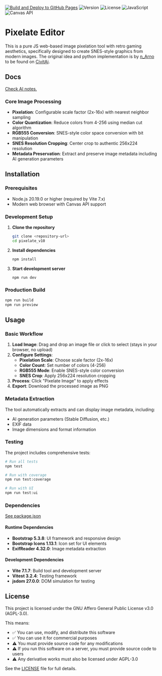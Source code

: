 [![Build and Deploy to GitHub Pages](https://github.com/Lizzard9/pixelate/actions/workflows/node.js.yml/badge.svg)](https://github.com/Lizzard9/pixelate/actions/workflows/node.js.yml)
![Version](https://img.shields.io/badge/version-2.0.0-blue.svg)
![License](https://img.shields.io/badge/license-AGPL--3.0-green.svg)
![JavaScript](https://img.shields.io/badge/JavaScript-ES6+-yellow.svg)
![Canvas API](https://img.shields.io/badge/Canvas-API-orange.svg)

# Pixelate Editor

This is a pure JS web-based image pixelation tool with retro gaming aesthetics, specifically designed to create SNES-style graphics from modern images.
The original idea and python implementation is by [n_Arno](https://civitai.com/user/n_Arno) to be found on [CivitAi](https://civitai.com/models/1994335).

## Docs

[Check AI notes.](./.cursor/notes/index.md)

### Core Image Processing

- **Pixelation**: Configurable scale factor (2x-16x) with nearest neighbor sampling
- **Color Quantization**: Reduce colors from 4-256 using median cut algorithm
- **RGB555 Conversion**: SNES-style color space conversion with bit manipulation
- **SNES Resolution Cropping**: Center crop to authentic 256x224 resolution
- **Metadata Preservation**: Extract and preserve image metadata including AI generation parameters

## Installation

### Prerequisites

- Node.js 20.19.0 or higher (required by Vite 7.x)
- Modern web browser with Canvas API support

### Development Setup

1. **Clone the repository**

   ```bash
   git clone <repository-url>
   cd pixelate_v10
   ```

2. **Install dependencies**

   ```bash
   npm install
   ```

3. **Start development server**

   ```bash
   npm run dev
   ```

### Production Build

```bash
npm run build
npm run preview
```

## Usage

### Basic Workflow

1. **Load Image**: Drag and drop an image file or click to select (stays in your browser, no upload)
2. **Configure Settings**:
   - **Pixelation Scale**: Choose scale factor (2x-16x)
   - **Color Count**: Set number of colors (4-256)
   - **RGB555 Mode**: Enable SNES-style color conversion
   - **SNES Crop**: Apply 256x224 resolution cropping
3. **Process**: Click "Pixelate Image" to apply effects
4. **Export**: Download the processed image as PNG

### Metadata Extraction

The tool automatically extracts and can display image metadata, including:

- AI generation parameters (Stable Diffusion, etc.)
- EXIF data
- Image dimensions and format information

### Testing

The project includes comprehensive tests:

```bash
# Run all tests
npm test

# Run with coverage
npm run test:coverage

# Run with UI
npm run test:ui
```

### Dependencies

[See package.json](./package.json)

#### Runtime Dependencies

- **Bootstrap 5.3.8**: UI framework and responsive design
- **Bootstrap Icons 1.13.1**: Icon set for UI elements
- **ExifReader 4.32.0**: Image metadata extraction

#### Development Dependencies

- **Vite 7.1.7**: Build tool and development server
- **Vitest 3.2.4**: Testing framework
- **jsdom 27.0.0**: DOM simulation for testing

## License

This project is licensed under the GNU Affero General Public License v3.0 (AGPL-3.0).

This means:

- ✅ You can use, modify, and distribute this software
- ✅ You can use it for commercial purposes
- ⚠️ You must provide source code for any modifications
- ⚠️ If you run this software on a server, you must provide source code to users
- ⚠️ Any derivative works must also be licensed under AGPL-3.0

See the [LICENSE](LICENSE) file for full details.
